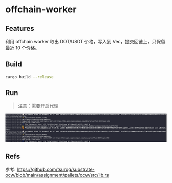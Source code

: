 # offchain-worker

## Features

利用 offchain worker 取出 DOT/USDT 价格，写入到 Vec，提交回链上，只保留最近 10 个价格。

## Build

```bash
cargo build --release
```

## Run

  > 注意：需要开启代理

![offchain_worker_prices](assets/offchain_worker_prices.png)

## Refs

参考: <https://github.com/tsurog/substrate-ocw/blob/main/assignment/pallets/ocw/src/lib.rs>
